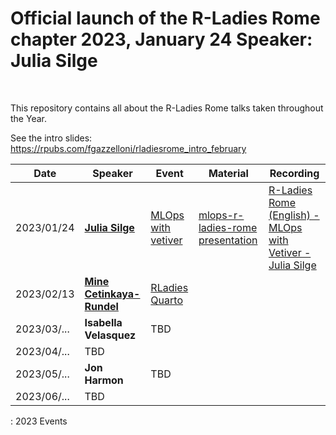 # Official launch of the R-Ladies Rome chapter 2023, January 24 Speaker: Julia Silge

<br>

This repository contains all about the R-Ladies Rome talks taken throughout the Year.

See the intro slides: <https://rpubs.com/fgazzelloni/rladiesrome_intro_february>

| Date        | Speaker                                           | Event                                                                       | Material                                                                             | Recording                                                                                                 |
|---------------|---------------|---------------|---------------|---------------|
| 2023/01/24  | [**Julia Silge**](https://juliasilge.com/)        | [MLOps with vetiver](https://www.meetup.com/rladies-rome/events/289517054/) | [mlops-r-ladies-rome presentation](https://juliasilge.github.io/mlops-r-ladies-rome) | [R-Ladies Rome (English) - MLOps with Vetiver - Julia Silge](https://www.youtube.com/watch?v=PPB-iG8SexE) |
| 2023/02/13  | [**Mine Cetinkaya-Rundel**](https://mine-cr.com/) | [RLadies Quarto](https://www.meetup.com/rladies-rome/events/290673316/)     |                                                                                      |                                                                                                           |
| 2023/03/... | **Isabella Velasquez**                            | TBD                                                                         |                                                                                      |                                                                                                           |
| 2023/04/... | TBD                                               |                                                                             |                                                                                      |                                                                                                           |
| 2023/05/... | **Jon Harmon**                                    | TBD                                                                         |                                                                                      |                                                                                                           |
| 2023/06/... | TBD                                               |                                                                             |                                                                                      |                                                                                                           |

: 2023 Events
